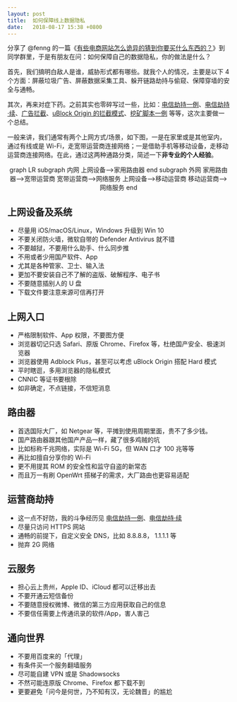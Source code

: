 ```yaml
---
layout: post
title:  如何保障线上数据隐私
date:   2018-08-17 15:38 +0800
---
```


分享了 @fenng 的一篇《[有些电商网站怎么诡异的猜到你要买什么东西的？](https://mp.weixin.qq.com/s/DjC0O0krAPbzICJFp78TAg)》到同学群里，于是有朋友在问：如何保障自己的数据隐私，你的做法是什么？

首先，我们搞明白敌人是谁，威胁形式都有哪些。就我个人的情况，主要是以下 4 个方面：屏蔽垃圾广告、屏蔽数据采集工具、躲开链路劫持与偷窥、保障穿墙的安全与通畅。

其次，再来对症下药。之前其实也零碎写过一些，比如：[电信劫持一例](https://placeless.net/2016/06/21/china-telecom-hijack-internet-traffic.html#article)、[电信劫持·续](https://placeless.net/2016/06/28/shame-on-you-china-telecom.html#article)、[广告拦截](https://placeless.net/2016/08/02/adblocking-experience.html#article)、[uBlock Origin 的拦截模式](https://placeless.net/2017/08/15/blocking-mode-in-ublock-origin.html#article)、[挖矿脚本一例](https://placeless.net/2018/05/16/cryptojacking.html#article) 等等，这次主要做一个总结。

一般来讲，我们通常有两个上网方式/场景，如下图，一是在家里或是其他室内，通过有线或是 Wi-Fi，走宽带运营商连接网络；一是借助手机等移动设备，走移动运营商连接网络。在此，通过这两种通路分类，简述一下**非专业的个人经验**。

<div class="mermaid" style="text-align:center;">
graph LR
  subgraph 内网
  上网设备-->家用路由器
  end
  subgraph 外网
  家用路由器-->宽带运营商
  宽带运营商-->网络服务
  上网设备-->移动运营商
  移动运营商-->网络服务
  end
</div>
<script src="https://unpkg.com/mermaid@7.1.0/dist/mermaid.min.js"></script>
<script>mermaid.initialize({startOnLoad:true});</script>


## 上网设备及系统

- 尽量用 iOS/macOS/Linux，Windows 升级到 Win 10
- 不要关闭防火墙，微软自带的 Defender Antivirus 就不错
- 不要越狱，不要用什么助手、什么同步推
- 不用或者少用国产软件、App
- 尤其是各种管家、卫士、输入法
- 更加不要安装自己不了解的盗版、破解程序、电子书
- 不要随意插别人的 U 盘
- 下载文件要注意来源可信再打开

## 上网入口

- 严格限制软件、App 权限，不要图方便
- 浏览器切记只选 Safari、原版 Chrome、Firefox 等，杜绝国产安全、极速浏览器
- 浏览器使用 Adblock Plus，甚至可以考虑 uBlock Origin 搭配 Hard 模式
- 平时瞎逛，多用浏览器的隐私模式
- CNNIC 等证书要根除
- 如非确定，不点链接，不信短消息

## 路由器

- 首选国际大厂，如 Netgear 等，平摊到使用周期里面，贵不了多少钱。
- 国产路由器跟其他国产产品一样，藏了很多鸡贼的坑
- 比如标称千兆网络，实际是 Wi-Fi 5G，但 WAN 口才 100 兆等等
- 再比如擅自分享你的 Wi-Fi
- 更不用提其 ROM 的安全性和监守自盗的新常态
- 而且万一有刷 OpenWrt 搭梯子的需求，大厂路由也更容易适配

## 运营商劫持

- 这一点不好防，我的斗争经历见 [电信劫持一例](https://placeless.net/2016/06/21/china-telecom-hijack-internet-traffic.html#article)、[电信劫持·续](https://placeless.net/2016/06/28/shame-on-you-china-telecom.html#article)
- 尽量只访问 HTTPS 网站
- 通畅的前提下，自定义安全 DNS，比如 8.8.8.8， 1.1.1.1 等
- 抛弃 2G 网络

## 云服务

- 担心云上贵州，Apple ID、iCloud 都可以迁移出去
- 不要开通云短信备份
- 不要随意授权微博、微信的第三方应用获取自己的信息
- 不要信任需要上传通讯录的软件/App，害人害己

## 通向世界

- 不要用百度来的「代理」
- 有条件买一个服务翻墙服务
- 尽可能自建 VPN 或是 Shadowsocks
- 不然可能连原版 Chrome、Firefox 都下载不到
- 更要避免「问今是何世，乃不知有汉，无论魏晋」的尴尬